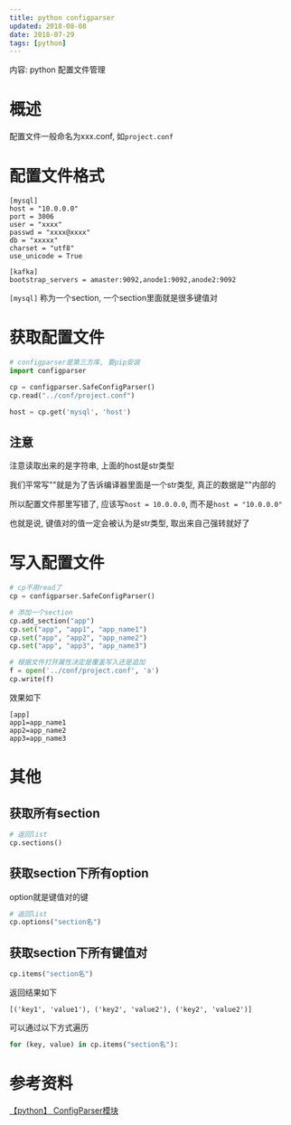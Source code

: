 ```yaml
---
title: python configparser
updated: 2018-08-08
date: 2018-07-29
tags: [python]
---
```


内容: python 配置文件管理

<!-- more -->

# 概述

配置文件一般命名为xxx.conf, 如`project.conf`

# 配置文件格式

```
[mysql]
host = "10.0.0.0"
port = 3006
user = "xxxx"
passwd = "xxxx@xxxx"
db = "xxxxx"
charset = "utf8"
use_unicode = True

[kafka]
bootstrap_servers = amaster:9092,anode1:9092,anode2:9092
```

`[mysql]` 称为一个section, 一个section里面就是很多键值对

# 获取配置文件

```python
# configparser是第三方库, 要pip安装
import configparser

cp = configparser.SafeConfigParser()
cp.read("../conf/project.conf")

host = cp.get('mysql', 'host')
```

## 注意

注意读取出来的是字符串, 上面的host是str类型

我们平常写""就是为了告诉编译器里面是一个str类型, 真正的数据是""内部的

所以配置文件那里写错了, 应该写`host = 10.0.0.0`, 而不是`host = "10.0.0.0"`

也就是说, 键值对的值一定会被认为是str类型, 取出来自己强转就好了

# 写入配置文件

```python
# cp不用read了
cp = configparser.SafeConfigParser()

# 添加一个section
cp.add_section("app")
cp.set("app", "app1", "app_name1")
cp.set("app", "app2", "app_name2")
cp.set("app", "app3", "app_name3")

# 根据文件打开属性决定是覆盖写入还是追加
f = open('../conf/project.conf', 'a')
cp.write(f)
```

效果如下

```
[app]
app1=app_name1
app2=app_name2
app3=app_name3
```

# 其他

## 获取所有section

```python
# 返回list
cp.sections()
```

## 获取section下所有option

option就是键值对的键

```python
# 返回list
cp.options("section名")
```

## 获取section下所有键值对

```python
cp.items("section名")
```

返回结果如下

```
[('key1', 'value1'), ('key2', 'value2'), ('key2', 'value2')]
```

可以通过以下方式遍历

```python
for (key, value) in cp.items("section名"):
```

# 参考资料

[【python】 ConfigParser模块](http://blog.51cto.com/793404905/1545878)